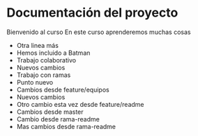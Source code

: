 # Documentación del proyecto

Bienvenido al curso
En este curso aprenderemos muchas cosas

- Otra linea más
- Hemos incluido a Batman
- Trabajo colaborativo
- Nuevos cambios
- Trabajo con ramas
- Punto nuevo
- Cambios desde feature/equipos
- Nuevos cambios
- Otro cambio esta vez desde feature/readme
- Cambios desde master
- Cambio desde rama-readme
- Mas cambios desde rama-readme
